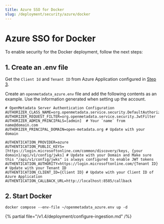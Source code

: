 ```yaml
---
title: Azure SSO for Docker
slug: /deployment/security/azure/docker
---
```


# Azure SSO for Docker

To enable security for the Docker deployment, follow the next steps:

## 1. Create an .env file

Get the `Client Id` and `Tenant ID` from Azure Application configured in [Step 3](/deployment/security/azure#step-3-where-to-find-the-credentials).

Create an `openmetadata_azure.env` file and add the following contents as an example. Use the information
generated when setting up the account.

```shell
# OpenMetadata Server Authentication Configuration
AUTHORIZER_CLASS_NAME=org.openmetadata.service.security.DefaultAuthorizer
AUTHORIZER_REQUEST_FILTER=org.openmetadata.service.security.JwtFilter
AUTHORIZER_ADMIN_PRINCIPALS=[admin]  # Your `name` from name@domain.com
AUTHORIZER_PRINCIPAL_DOMAIN=open-metadata.org # Update with your domain

AUTHENTICATION_PROVIDER=azure
AUTHENTICATION_PUBLIC_KEYS=[https://login.microsoftonline.com/common/discovery/keys, {your domain}/api/v1/config/jwks] # Update with your Domain and Make sure this "/api/v1/config/jwks" is always configured to enable JWT tokens
AUTHENTICATION_AUTHORITY=https://login.microsoftonline.com/{Tenant ID} # Update with your Tenant ID
AUTHENTICATION_CLIENT_ID={Client ID} # Update with your Client ID of Azure Application
AUTHENTICATION_CALLBACK_URL=http://localhost:8585/callback
```

## 2. Start Docker

```commandline
docker compose --env-file ~/openmetadata_azure.env up -d
```

{% partial file="/v1.4/deployment/configure-ingestion.md" /%}
